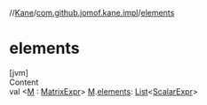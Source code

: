 //[Kane](../index.md)/[com.github.jomof.kane.impl](index.md)/[elements](elements.md)



# elements  
[jvm]  
Content  
val <[M](elements.md) : [MatrixExpr](../com.github.jomof.kane/-matrix-expr/index.md)> [M](elements.md).[elements](elements.md): [List](https://kotlinlang.org/api/latest/jvm/stdlib/kotlin.collections/-list/index.html)<[ScalarExpr](../com.github.jomof.kane/-scalar-expr/index.md)>  




